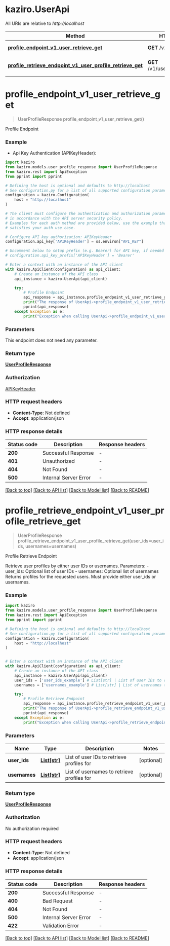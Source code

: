 # kaziro.UserApi

All URIs are relative to _http://localhost_

| Method                                                                                                                          | HTTP request                      | Description               |
| ------------------------------------------------------------------------------------------------------------------------------- | --------------------------------- | ------------------------- |
| [**profile_endpoint_v1_user_retrieve_get**](UserApi.md#profile_endpoint_v1_user_retrieve_get)                                   | **GET** /v1/user/retrieve         | Profile Endpoint          |
| [**profile_retrieve_endpoint_v1_user_profile_retrieve_get**](UserApi.md#profile_retrieve_endpoint_v1_user_profile_retrieve_get) | **GET** /v1/user/profile/retrieve | Profile Retrieve Endpoint |

# **profile_endpoint_v1_user_retrieve_get**

> UserProfileResponse profile_endpoint_v1_user_retrieve_get()

Profile Endpoint

### Example

-   Api Key Authentication (APIKeyHeader):

```python
import kaziro
from kaziro.models.user_profile_response import UserProfileResponse
from kaziro.rest import ApiException
from pprint import pprint

# Defining the host is optional and defaults to http://localhost
# See configuration.py for a list of all supported configuration parameters.
configuration = kaziro.Configuration(
    host = "http://localhost"
)

# The client must configure the authentication and authorization parameters
# in accordance with the API server security policy.
# Examples for each auth method are provided below, use the example that
# satisfies your auth use case.

# Configure API key authorization: APIKeyHeader
configuration.api_key['APIKeyHeader'] = os.environ["API_KEY"]

# Uncomment below to setup prefix (e.g. Bearer) for API key, if needed
# configuration.api_key_prefix['APIKeyHeader'] = 'Bearer'

# Enter a context with an instance of the API client
with kaziro.ApiClient(configuration) as api_client:
    # Create an instance of the API class
    api_instance = kaziro.UserApi(api_client)

    try:
        # Profile Endpoint
        api_response = api_instance.profile_endpoint_v1_user_retrieve_get()
        print("The response of UserApi->profile_endpoint_v1_user_retrieve_get:\n")
        pprint(api_response)
    except Exception as e:
        print("Exception when calling UserApi->profile_endpoint_v1_user_retrieve_get: %s\n" % e)
```

### Parameters

This endpoint does not need any parameter.

### Return type

[**UserProfileResponse**](UserProfileResponse.md)

### Authorization

[APIKeyHeader](../README.md#APIKeyHeader)

### HTTP request headers

-   **Content-Type**: Not defined
-   **Accept**: application/json

### HTTP response details

| Status code | Description           | Response headers |
| ----------- | --------------------- | ---------------- |
| **200**     | Successful Response   | -                |
| **401**     | Unauthorized          | -                |
| **404**     | Not Found             | -                |
| **500**     | Internal Server Error | -                |

[[Back to top]](#) [[Back to API list]](../README.md#documentation-for-api-endpoints) [[Back to Model list]](../README.md#documentation-for-models) [[Back to README]](../README.md)

# **profile_retrieve_endpoint_v1_user_profile_retrieve_get**

> UserProfileResponse profile_retrieve_endpoint_v1_user_profile_retrieve_get(user_ids=user_ids, usernames=usernames)

Profile Retrieve Endpoint

Retrieve user profiles by either user IDs or usernames. Parameters: - user_ids: Optional list of user IDs - usernames: Optional list of usernames Returns profiles for the requested users. Must provide either user_ids or usernames.

### Example

```python
import kaziro
from kaziro.models.user_profile_response import UserProfileResponse
from kaziro.rest import ApiException
from pprint import pprint

# Defining the host is optional and defaults to http://localhost
# See configuration.py for a list of all supported configuration parameters.
configuration = kaziro.Configuration(
    host = "http://localhost"
)


# Enter a context with an instance of the API client
with kaziro.ApiClient(configuration) as api_client:
    # Create an instance of the API class
    api_instance = kaziro.UserApi(api_client)
    user_ids = ['user_ids_example'] # List[str] | List of user IDs to retrieve profiles for (optional)
    usernames = ['usernames_example'] # List[str] | List of usernames to retrieve profiles for (optional)

    try:
        # Profile Retrieve Endpoint
        api_response = api_instance.profile_retrieve_endpoint_v1_user_profile_retrieve_get(user_ids=user_ids, usernames=usernames)
        print("The response of UserApi->profile_retrieve_endpoint_v1_user_profile_retrieve_get:\n")
        pprint(api_response)
    except Exception as e:
        print("Exception when calling UserApi->profile_retrieve_endpoint_v1_user_profile_retrieve_get: %s\n" % e)
```

### Parameters

| Name          | Type                    | Description                                | Notes      |
| ------------- | ----------------------- | ------------------------------------------ | ---------- |
| **user_ids**  | [**List[str]**](str.md) | List of user IDs to retrieve profiles for  | [optional] |
| **usernames** | [**List[str]**](str.md) | List of usernames to retrieve profiles for | [optional] |

### Return type

[**UserProfileResponse**](UserProfileResponse.md)

### Authorization

No authorization required

### HTTP request headers

-   **Content-Type**: Not defined
-   **Accept**: application/json

### HTTP response details

| Status code | Description           | Response headers |
| ----------- | --------------------- | ---------------- |
| **200**     | Successful Response   | -                |
| **400**     | Bad Request           | -                |
| **404**     | Not Found             | -                |
| **500**     | Internal Server Error | -                |
| **422**     | Validation Error      | -                |

[[Back to top]](#) [[Back to API list]](../README.md#documentation-for-api-endpoints) [[Back to Model list]](../README.md#documentation-for-models) [[Back to README]](../README.md)
